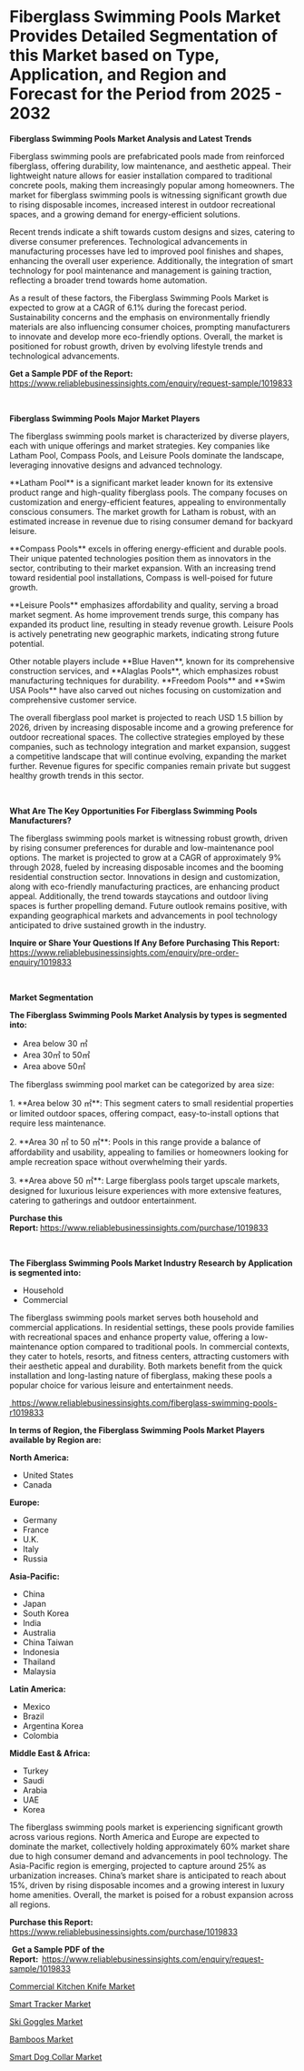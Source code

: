 <p><h1>Fiberglass Swimming Pools Market Provides Detailed Segmentation of this Market based on Type, Application, and Region and Forecast for the Period from 2025 - 2032</h1></p><p><strong>Fiberglass Swimming Pools Market Analysis and Latest Trends</strong></p>
<p><p>Fiberglass swimming pools are prefabricated pools made from reinforced fiberglass, offering durability, low maintenance, and aesthetic appeal. Their lightweight nature allows for easier installation compared to traditional concrete pools, making them increasingly popular among homeowners. The market for fiberglass swimming pools is witnessing significant growth due to rising disposable incomes, increased interest in outdoor recreational spaces, and a growing demand for energy-efficient solutions.</p><p>Recent trends indicate a shift towards custom designs and sizes, catering to diverse consumer preferences. Technological advancements in manufacturing processes have led to improved pool finishes and shapes, enhancing the overall user experience. Additionally, the integration of smart technology for pool maintenance and management is gaining traction, reflecting a broader trend towards home automation.</p><p>As a result of these factors, the Fiberglass Swimming Pools Market is expected to grow at a CAGR of 6.1% during the forecast period. Sustainability concerns and the emphasis on environmentally friendly materials are also influencing consumer choices, prompting manufacturers to innovate and develop more eco-friendly options. Overall, the market is positioned for robust growth, driven by evolving lifestyle trends and technological advancements.</p></p>
<p><strong>Get a Sample PDF of the Report:&nbsp;</strong> <a href="https://www.reliablebusinessinsights.com/enquiry/request-sample/1019833?utm_campaign=75&utm_medium=2&utm_source=Github&utm_content=ia&utm_term=08022025&utm_id=fiberglass-swimming-pools">https://www.reliablebusinessinsights.com/enquiry/request-sample/1019833</a></p>
<p>&nbsp;</p>
<p><strong>Fiberglass Swimming Pools Major Market Players</strong></p>
<p><p>The fiberglass swimming pools market is characterized by diverse players, each with unique offerings and market strategies. Key companies like Latham Pool, Compass Pools, and Leisure Pools dominate the landscape, leveraging innovative designs and advanced technology.</p><p>**Latham Pool** is a significant market leader known for its extensive product range and high-quality fiberglass pools. The company focuses on customization and energy-efficient features, appealing to environmentally conscious consumers. The market growth for Latham is robust, with an estimated increase in revenue due to rising consumer demand for backyard leisure.</p><p>**Compass Pools** excels in offering energy-efficient and durable pools. Their unique patented technologies position them as innovators in the sector, contributing to their market expansion. With an increasing trend toward residential pool installations, Compass is well-poised for future growth.</p><p>**Leisure Pools** emphasizes affordability and quality, serving a broad market segment. As home improvement trends surge, this company has expanded its product line, resulting in steady revenue growth. Leisure Pools is actively penetrating new geographic markets, indicating strong future potential.</p><p>Other notable players include **Blue Haven**, known for its comprehensive construction services, and **Alaglas Pools**, which emphasizes robust manufacturing techniques for durability. **Freedom Pools** and **Swim USA Pools** have also carved out niches focusing on customization and comprehensive customer service.</p><p>The overall fiberglass pool market is projected to reach USD 1.5 billion by 2026, driven by increasing disposable income and a growing preference for outdoor recreational spaces. The collective strategies employed by these companies, such as technology integration and market expansion, suggest a competitive landscape that will continue evolving, expanding the market further. Revenue figures for specific companies remain private but suggest healthy growth trends in this sector.</p></p>
<p>&nbsp;</p>
<p><strong>What Are The Key Opportunities For Fiberglass Swimming Pools Manufacturers?</strong></p>
<p><p>The fiberglass swimming pools market is witnessing robust growth, driven by rising consumer preferences for durable and low-maintenance pool options. The market is projected to grow at a CAGR of approximately 9% through 2028, fueled by increasing disposable incomes and the booming residential construction sector. Innovations in design and customization, along with eco-friendly manufacturing practices, are enhancing product appeal. Additionally, the trend towards staycations and outdoor living spaces is further propelling demand. Future outlook remains positive, with expanding geographical markets and advancements in pool technology anticipated to drive sustained growth in the industry.</p></p>
<p><strong>Inquire or Share Your Questions If Any Before Purchasing This Report:</strong> <a href="https://www.reliablebusinessinsights.com/enquiry/pre-order-enquiry/1019833?utm_campaign=75&utm_medium=2&utm_source=Github&utm_content=ia&utm_term=08022025&utm_id=fiberglass-swimming-pools">https://www.reliablebusinessinsights.com/enquiry/pre-order-enquiry/1019833</a></p>
<p>&nbsp;</p>
<p><strong>Market Segmentation</strong></p>
<p><strong>The Fiberglass Swimming Pools Market Analysis by types is segmented into:</strong></p>
<p><ul><li>Area below 30 ㎡</li><li>Area 30㎡ to 50㎡</li><li>Area above 50㎡</li></ul></p>
<p><p>The fiberglass swimming pool market can be categorized by area size: </p><p>1. **Area below 30 ㎡**: This segment caters to small residential properties or limited outdoor spaces, offering compact, easy-to-install options that require less maintenance. </p><p>2. **Area 30 ㎡ to 50 ㎡**: Pools in this range provide a balance of affordability and usability, appealing to families or homeowners looking for ample recreation space without overwhelming their yards. </p><p>3. **Area above 50 ㎡**: Large fiberglass pools target upscale markets, designed for luxurious leisure experiences with more extensive features, catering to gatherings and outdoor entertainment.</p></p>
<p><strong>Purchase this Report:&nbsp;</strong><a href="https://www.reliablebusinessinsights.com/purchase/1019833?utm_campaign=75&utm_medium=2&utm_source=Github&utm_content=ia&utm_term=08022025&utm_id=fiberglass-swimming-pools">https://www.reliablebusinessinsights.com/purchase/1019833</a></p>
<p>&nbsp;</p>
<p><strong>The Fiberglass Swimming Pools Market Industry Research by Application is segmented into:</strong></p>
<p><ul><li>Household</li><li>Commercial</li></ul></p>
<p><p>The fiberglass swimming pools market serves both household and commercial applications. In residential settings, these pools provide families with recreational spaces and enhance property value, offering a low-maintenance option compared to traditional pools. In commercial contexts, they cater to hotels, resorts, and fitness centers, attracting customers with their aesthetic appeal and durability. Both markets benefit from the quick installation and long-lasting nature of fiberglass, making these pools a popular choice for various leisure and entertainment needs.</p></p>
<p><a href="https://www.reliablebusinessinsights.com/fiberglass-swimming-pools-r1019833?utm_campaign=75&utm_medium=2&utm_source=Github&utm_content=ia&utm_term=08022025&utm_id=fiberglass-swimming-pools">&nbsp;https://www.reliablebusinessinsights.com/fiberglass-swimming-pools-r1019833</a></p>
<p><strong>In terms of Region, the Fiberglass Swimming Pools Market Players available by Region are:</strong></p>
<p>
    <p> <strong> North America: </strong>
        <ul>
            <li>United States</li>
            <li>Canada</li>
        </ul>
        </p> 
    <p> <strong> Europe: </strong>
        <ul>
            <li>Germany</li>
            <li>France</li>
            <li>U.K.</li>
            <li>Italy</li>
            <li>Russia</li>
        </ul>
        </p> 
    <p> <strong> Asia-Pacific: </strong>
        <ul>
            <li>China</li>
            <li>Japan</li>
            <li>South Korea</li>
            <li>India</li>
            <li>Australia</li>
            <li>China Taiwan</li>
            <li>Indonesia</li>
            <li>Thailand</li>
            <li>Malaysia</li>
        </ul>
        </p> 
    <p> <strong> Latin America: </strong>
        <ul>
            <li>Mexico</li>
            <li>Brazil</li>
            <li>Argentina Korea</li>
            <li>Colombia</li>
        </ul>
        </p> 
    <p> <strong> Middle East & Africa: </strong>
        <ul>
            <li>Turkey</li>
            <li>Saudi</li>
            <li>Arabia</li>
            <li>UAE</li>
            <li>Korea</li>
        </ul>
    </p>
    </p>
<p><p>The fiberglass swimming pools market is experiencing significant growth across various regions. North America and Europe are expected to dominate the market, collectively holding approximately 60% market share due to high consumer demand and advancements in pool technology. The Asia-Pacific region is emerging, projected to capture around 25% as urbanization increases. China’s market share is anticipated to reach about 15%, driven by rising disposable incomes and a growing interest in luxury home amenities. Overall, the market is poised for a robust expansion across all regions.</p></p>
<p><strong>Purchase this Report: </strong><a href="https://www.reliablebusinessinsights.com/purchase/1019833?utm_campaign=75&utm_medium=2&utm_source=Github&utm_content=ia&utm_term=08022025&utm_id=fiberglass-swimming-pools">https://www.reliablebusinessinsights.com/purchase/1019833</a></p>
<p>&nbsp;<strong>Get a Sample PDF of the Report:&nbsp;&nbsp;</strong><a href="https://www.reliablebusinessinsights.com/enquiry/request-sample/1019833?utm_campaign=75&utm_medium=2&utm_source=Github&utm_content=ia&utm_term=08022025&utm_id=fiberglass-swimming-pools">https://www.reliablebusinessinsights.com/enquiry/request-sample/1019833</a></p>
<p><strong></strong></p>
<p><p><a href="https://github.com/saeiddaemo/Market-Research-Report-List-1/blob/main/commercial-kitchen-knife-market.md?utm_campaign=75&utm_medium=2&utm_source=Github&utm_content=ia&utm_term=08022025&utm_id=fiberglass-swimming-pools">Commercial Kitchen Knife Market</a></p><p><a href="https://github.com/shopovdjondo/Market-Research-Report-List-1/blob/main/smart-tracker-market.md?utm_campaign=75&utm_medium=2&utm_source=Github&utm_content=ia&utm_term=08022025&utm_id=fiberglass-swimming-pools">Smart Tracker Market</a></p><p><a href="https://github.com/supicweg/Market-Research-Report-List-1/blob/main/ski-goggles-market.md?utm_campaign=75&utm_medium=2&utm_source=Github&utm_content=ia&utm_term=08022025&utm_id=fiberglass-swimming-pools">Ski Goggles Market</a></p><p><a href="https://github.com/howdlecirone/Market-Research-Report-List-1/blob/main/bamboos-market.md?utm_campaign=75&utm_medium=2&utm_source=Github&utm_content=ia&utm_term=08022025&utm_id=fiberglass-swimming-pools">Bamboos Market</a></p><p><a href="https://github.com/salodipura00/Market-Research-Report-List-1/blob/main/smart-dog-collar-market.md?utm_campaign=75&utm_medium=2&utm_source=Github&utm_content=ia&utm_term=08022025&utm_id=fiberglass-swimming-pools">Smart Dog Collar Market</a></p></p>